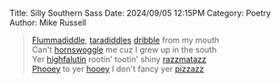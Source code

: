 Title: Silly Southern Sass
Date: 2024/09/05 12:15PM
Category: Poetry
Author: Mike Russell

> [Flummadiddle](https://www.merriam-webster.com/dictionary/Flummadiddle), [taradiddles](https://www.merriam-webster.com/dictionary/taradiddles) [dribble](https://www.merriam-webster.com/dictionary/dribble) from my mouth<br>
Can't [hornswoggle](https://www.merriam-webster.com/dictionary/hornswoggle) me cuz I grew up in the south<br>
Yer [highfalutin](https://www.merriam-webster.com/dictionary/highfalutin) rootin' tootin' shiny [razzmatazz](https://www.merriam-webster.com/dictionary/razzmatazz)<br>
[Phooey](https://www.merriam-webster.com/dictionary/Phooey) to yer [hooey](https://www.merriam-webster.com/dictionary/hooey) I don't fancy yer [pizzazz](https://www.merriam-webster.com/dictionary/pizzazz)<br>
